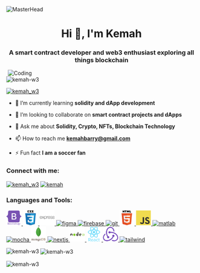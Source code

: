 ![MasterHead](https://gateway.pinata.cloud/ipfs/QmNsBmouNAkUrWkb9TeDntoxgEUcNYvx4JMJ57Rogm8ZoP)
<h1 align="center">Hi 👋, I'm Kemah</h1>
<h3 align="center">A smart contract developer and web3 enthusiast exploring all things blockchain</h3>
<img align="right" alt="Coding" width="500" src="https://gateway.pinata.cloud/ipfs/Qmda8YHDP5sJZieLtD9qnZ91RV2KcJ4CN1qEdJExTuJt6W"/>

<p align="left"> <img src="https://komarev.com/ghpvc/?username=kemah-w3&label=Profile%20views&color=0e75b6&style=flat" alt="kemah-w3" /> </p>

<p align="left"> <a href="https://twitter.com/kemah_w3" target="blank"><img src="https://img.shields.io/twitter/follow/kemah_w3?logo=twitter&style=for-the-badge" alt="kemah_w3" /></a> </p>

- 🌱 I’m currently learning **solidity and dApp development**

- 👯 I’m looking to collaborate on **smart contract projects and dApps**

- 💬 Ask me about **Solidity, Crypto, NFTs, Blockchain Technology**

- 📫 How to reach me **kemahbarry@gmail.com**

- ⚡ Fun fact **I am a soccer fan**

<h3 align="left">Connect with me:</h3>
<p align="left">
<a href="https://twitter.com/kemah_w3" target="blank"><img align="center" src="https://raw.githubusercontent.com/rahuldkjain/github-profile-readme-generator/master/src/images/icons/Social/twitter.svg" alt="kemah_w3" height="30" width="40" /></a>
<a href="https://linkedin.com/in/kemah" target="blank"><img align="center" src="https://raw.githubusercontent.com/rahuldkjain/github-profile-readme-generator/master/src/images/icons/Social/linked-in-alt.svg" alt="kemah" height="30" width="40" /></a>
</p>

<h3 align="left">Languages and Tools:</h3>
<p align="left"> <a href="https://getbootstrap.com" target="_blank" rel="noreferrer"> <img src="https://raw.githubusercontent.com/devicons/devicon/master/icons/bootstrap/bootstrap-plain-wordmark.svg" alt="bootstrap" width="40" height="40"/> </a> <a href="https://www.w3schools.com/css/" target="_blank" rel="noreferrer"> <img src="https://raw.githubusercontent.com/devicons/devicon/master/icons/css3/css3-original-wordmark.svg" alt="css3" width="40" height="40"/> </a> <a href="https://expressjs.com" target="_blank" rel="noreferrer"> <img src="https://raw.githubusercontent.com/devicons/devicon/master/icons/express/express-original-wordmark.svg" alt="express" width="40" height="40"/> </a> <a href="https://www.figma.com/" target="_blank" rel="noreferrer"> <img src="https://www.vectorlogo.zone/logos/figma/figma-icon.svg" alt="figma" width="40" height="40"/> </a> <a href="https://firebase.google.com/" target="_blank" rel="noreferrer"> <img src="https://www.vectorlogo.zone/logos/firebase/firebase-icon.svg" alt="firebase" width="40" height="40"/> </a> <a href="https://git-scm.com/" target="_blank" rel="noreferrer"> <img src="https://www.vectorlogo.zone/logos/git-scm/git-scm-icon.svg" alt="git" width="40" height="40"/> </a> <a href="https://www.w3.org/html/" target="_blank" rel="noreferrer"> <img src="https://raw.githubusercontent.com/devicons/devicon/master/icons/html5/html5-original-wordmark.svg" alt="html5" width="40" height="40"/> </a> <a href="https://developer.mozilla.org/en-US/docs/Web/JavaScript" target="_blank" rel="noreferrer"> <img src="https://raw.githubusercontent.com/devicons/devicon/master/icons/javascript/javascript-original.svg" alt="javascript" width="40" height="40"/> </a> <a href="https://www.mathworks.com/" target="_blank" rel="noreferrer"> <img src="https://upload.wikimedia.org/wikipedia/commons/2/21/Matlab_Logo.png" alt="matlab" width="40" height="40"/> </a> <a href="https://mochajs.org" target="_blank" rel="noreferrer"> <img src="https://www.vectorlogo.zone/logos/mochajs/mochajs-icon.svg" alt="mocha" width="40" height="40"/> </a> <a href="https://www.mongodb.com/" target="_blank" rel="noreferrer"> <img src="https://raw.githubusercontent.com/devicons/devicon/master/icons/mongodb/mongodb-original-wordmark.svg" alt="mongodb" width="40" height="40"/> </a> <a href="https://nextjs.org/" target="_blank" rel="noreferrer"> <img src="https://cdn.worldvectorlogo.com/logos/nextjs-2.svg" alt="nextjs" width="40" height="40"/> </a> <a href="https://nodejs.org" target="_blank" rel="noreferrer"> <img src="https://raw.githubusercontent.com/devicons/devicon/master/icons/nodejs/nodejs-original-wordmark.svg" alt="nodejs" width="40" height="40"/> </a> <a href="https://reactjs.org/" target="_blank" rel="noreferrer"> <img src="https://raw.githubusercontent.com/devicons/devicon/master/icons/react/react-original-wordmark.svg" alt="react" width="40" height="40"/> </a> <a href="https://redux.js.org" target="_blank" rel="noreferrer"> <img src="https://raw.githubusercontent.com/devicons/devicon/master/icons/redux/redux-original.svg" alt="redux" width="40" height="40"/> </a> <a href="https://tailwindcss.com/" target="_blank" rel="noreferrer"> <img src="https://www.vectorlogo.zone/logos/tailwindcss/tailwindcss-icon.svg" alt="tailwind" width="40" height="40"/> </a> </p>

<p><img align="left" src="https://github-readme-stats.vercel.app/api/top-langs?username=kemah-w3&show_icons=true&locale=en&layout=compact" alt="kemah-w3" /></p>

<p>&nbsp;<img align="center" src="https://github-readme-stats.vercel.app/api?username=kemah-w3&show_icons=true&locale=en" alt="kemah-w3" /></p>

<p><img align="center" src="https://github-readme-streak-stats.herokuapp.com/?user=kemah-w3&" alt="kemah-w3" /></p>
